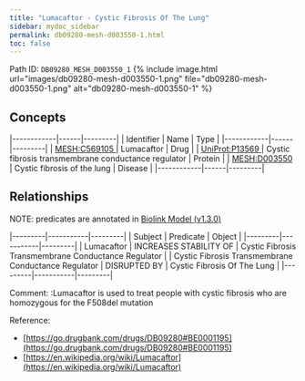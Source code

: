 ```yaml
---
title: "Lumacaftor - Cystic Fibrosis Of The Lung"
sidebar: mydoc_sidebar
permalink: db09280-mesh-d003550-1.html
toc: false 
---
```



Path ID: `DB09280_MESH_D003550_1`
{% include image.html url="images/db09280-mesh-d003550-1.png" file="db09280-mesh-d003550-1.png" alt="db09280-mesh-d003550-1" %}

## Concepts

|------------|------|---------|
| Identifier | Name | Type    |
|------------|------|---------|
| <a href="https://identifiers.org/MESH:C569105">MESH:C569105 </a> | Lumacaftor | Drug |
| <a href="https://identifiers.org/UniProt:P13569">UniProt:P13569 </a> | Cystic fibrosis transmembrane conductance regulator | Protein |
| <a href="https://identifiers.org/MESH:D003550">MESH:D003550 </a> | Cystic fibrosis of the lung | Disease |
|------------|------|---------|

## Relationships


NOTE: predicates are annotated in <a href="https://github.com/biolink/biolink-model/releases/tag/v1.3.0">Biolink Model (v1.3.0)</a>

|---------|-----------|---------|
| Subject | Predicate | Object  |
|---------|-----------|---------|
| Lumacaftor | INCREASES STABILITY OF | Cystic Fibrosis Transmembrane Conductance Regulator |
| Cystic Fibrosis Transmembrane Conductance Regulator | DISRUPTED BY | Cystic Fibrosis Of The Lung |
|---------|-----------|---------|

Comment: :Lumacaftor is used to treat people with cystic fibrosis who are homozygous for the F508del mutation

Reference: 
  - [https://go.drugbank.com/drugs/DB09280#BE0001195](https://go.drugbank.com/drugs/DB09280#BE0001195)
  - [https://en.wikipedia.org/wiki/Lumacaftor](https://en.wikipedia.org/wiki/Lumacaftor)
